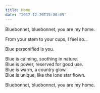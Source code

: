 ```yaml
---
title: Home
date: "2017-12-20T15:30:05"
---
```


Bluebonnet, bluebonnet, you are my home.

From your stem to your cups, I feel so...

Blue personified is you.

Blue is calming, soothing in nature.
<br>
Blue is power, reserved for good use.
<br>
Blue is warm, a country glow.
<br>
Blue is unique, like the lone star flown.

Bluebonnet, bluebonnet, you are my home.